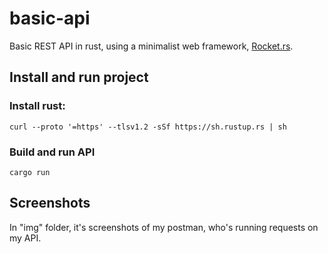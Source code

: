 # basic-api
Basic REST API in rust, using a minimalist web framework, [Rocket.rs](https://rocket.rs/).


## Install and run project

### Install rust:
```shell
curl --proto '=https' --tlsv1.2 -sSf https://sh.rustup.rs | sh
```

### Build and run API
```shell
cargo run
```

## Screenshots
In "img" folder, it's screenshots of my postman, who's running requests on my API.